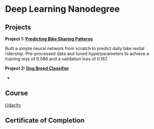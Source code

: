 # Deep Learning Nanodegree

## Projects

**Project 1: [Predicting Bike Sharing Patterns](https://github.com/Wilann/Predicting-Bike-Sharing-Patterns)**

Built a simple neural network from scratch to predict daily bike rental ridership. Pre-processed data and tuned hyperparameters to achieve a training loss of 0.086 and a validation loss of 0.167.

**Project 2: [Dog Breed Classifier](https://github.com/Wilann/Dog-Breed-Classifier)**

- 

## Course
[Udacity](https://www.udacity.com/course/deep-learning-nanodegree--nd101)

## Certificate of Completion
